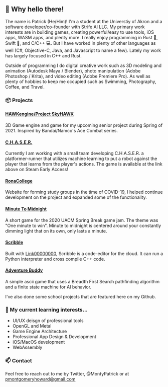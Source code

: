 ## 👋 Why hello there!
The name is Patrick (He/Him)! I'm a student at the Universtiy of Akron and a software developer/co-founder with Strife AI LLC. 
My primary work interests are in building games, creating powerful/easy to use tools, iOS apps, WASM apps, and plenty more. I really enjoy programming in Rust 🦀, Swift 🍎, and C/C++ 💻. But I have worked in plenty of other languages as well (C#, Objective-C, Java, and Javascript to name a few). Lately my work has largely focused in C++ and Rust.

Outside of programming I do digital creative work such as 3D modeling and animation (Autodesk Maya / Blender), photo manipulation (Adobe Photoshop / Krita), and video editing (Adobe Premiere Pro). As well as plenty of hobbies to keep me occupied such as Swimming, Photography, Coffee, and Travel.

### 📦 Projects
#### [HAWKengine/Project SkyHAWK]()
3D Game engine and game for my upcoming senior project during Spring of 2021. Inspired by Bandai/Namco's Ace Combat series.

#### [C.H.A.S.E.R.](https://store.steampowered.com/app/1400190/CHASER)
Currently I am working with a small team developing C.H.A.S.E.R. a platformer-runner that utilizes machine learning to put a robot against the player that learns from the player's actions. The game is available at the link above on Steam Early Access!

#### [RonaCollege](https://ronacollege.com)
Website for forming study groups in the time of COVID-19, I helped continue development on the project and expanded some of the functionality.

#### [Minute To Midnight](https://github.com/PatrickHoward/minute-to-midnight)
A short game for the 2020 UACM Spring Break game jam. The theme was "One minute to win". Minute to midnight is centered around your constantly dimming light that on its own,
only lasts a minute.

#### [Scribble](https://github.com/Scribble-Editor)
Built with [Link00000000](https://github.com/link00000000), Scribble is a code-editor for the cloud. It can run a Python interpreter and cross compile C++ code.

#### [Adventure Buddy](https://github.com/PatrickHoward/Adventure-Buddy)
A simple ascii game that uses a Breadth First Search pathfinding algorithm and a finite state machine for AI behavior.

I've also done some school projects that are featured here on my Github.

### 🤔 My current learning interests...
* UI/UX deisgn of professional tools
* OpenGL and Metal
* Game Engine Architecture
* Professional App Design & Development
* iOS/MacOS development
* WebAssembly

### 📫 Contact
Feel free to reach out to me by Twitter, @MontyPatrick or at pmontgomeryhoward@gmail.com

<!--
**PatrickHoward/PatrickHoward** is a ✨ _special_ ✨ repository because its `README.md` (this file) appears on your GitHub profile.

Here are some ideas to get you started:

- 🔭 I’m currently working on ...
- 🌱 I’m currently learning ...
- 👯 I’m looking to collaborate on ...
- 🤔 I’m looking for help with ...
- 💬 Ask me about ...
- 📫 How to reach me: ...
- 😄 Pronouns: ...
- ⚡ Fun fact: ...
-->
